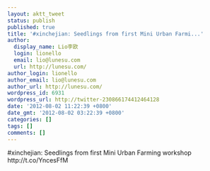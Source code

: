 ```yaml
---
layout: aktt_tweet
status: publish
published: true
title: '#xinchejian: Seedlings from first Mini Urban Farmi...'
author:
  display_name: Lio李欧
  login: lionello
  email: lio@lunesu.com
  url: http://lunesu.com/
author_login: lionello
author_email: lio@lunesu.com
author_url: http://lunesu.com/
wordpress_id: 6931
wordpress_url: http://twitter-230866174412464128
date: '2012-08-02 11:22:39 +0800'
date_gmt: '2012-08-02 03:22:39 +0800'
categories: []
tags: []
comments: []
---
```

<p>#xinchejian: Seedlings from first Mini Urban Farming workshop http://t.co/YncesFfM</p>
